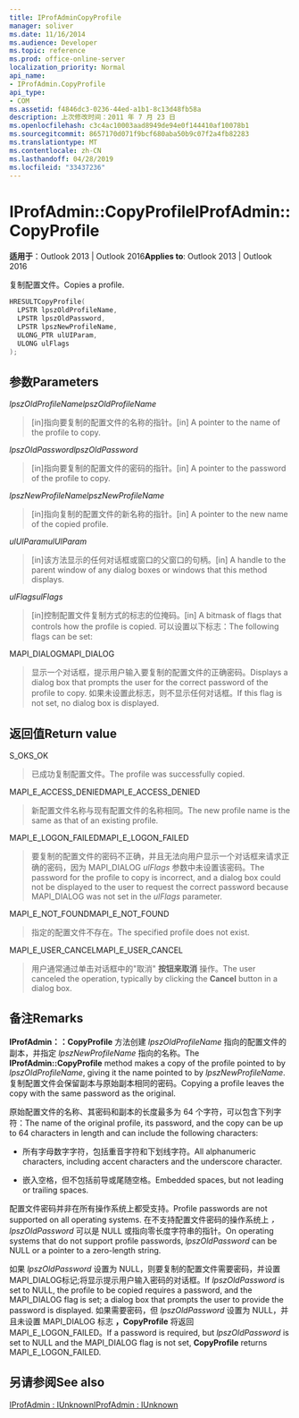 ```yaml
---
title: IProfAdminCopyProfile
manager: soliver
ms.date: 11/16/2014
ms.audience: Developer
ms.topic: reference
ms.prod: office-online-server
localization_priority: Normal
api_name:
- IProfAdmin.CopyProfile
api_type:
- COM
ms.assetid: f4846dc3-0236-44ed-a1b1-8c13d48fb58a
description: 上次修改时间：2011 年 7 月 23 日
ms.openlocfilehash: c3c4ac10003aad8949de94e0f144410af10078b1
ms.sourcegitcommit: 8657170d071f9bcf680aba50b9c07f2a4fb82283
ms.translationtype: MT
ms.contentlocale: zh-CN
ms.lasthandoff: 04/28/2019
ms.locfileid: "33437236"
---
```

# <a name="iprofadmincopyprofile"></a><span data-ttu-id="12471-103">IProfAdmin::CopyProfile</span><span class="sxs-lookup"><span data-stu-id="12471-103">IProfAdmin::CopyProfile</span></span>

  
  
<span data-ttu-id="12471-104">**适用于**：Outlook 2013 | Outlook 2016</span><span class="sxs-lookup"><span data-stu-id="12471-104">**Applies to**: Outlook 2013 | Outlook 2016</span></span> 
  
<span data-ttu-id="12471-105">复制配置文件。</span><span class="sxs-lookup"><span data-stu-id="12471-105">Copies a profile.</span></span>
  
```cpp
HRESULTCopyProfile(
  LPSTR lpszOldProfileName,
  LPSTR lpszOldPassword,
  LPSTR lpszNewProfileName,
  ULONG_PTR ulUIParam,
  ULONG ulFlags
);
```

## <a name="parameters"></a><span data-ttu-id="12471-106">参数</span><span class="sxs-lookup"><span data-stu-id="12471-106">Parameters</span></span>

 <span data-ttu-id="12471-107">_lpszOldProfileName_</span><span class="sxs-lookup"><span data-stu-id="12471-107">_lpszOldProfileName_</span></span>
  
> <span data-ttu-id="12471-108">[in]指向要复制的配置文件的名称的指针。</span><span class="sxs-lookup"><span data-stu-id="12471-108">[in] A pointer to the name of the profile to copy.</span></span>
    
 <span data-ttu-id="12471-109">_lpszOldPassword_</span><span class="sxs-lookup"><span data-stu-id="12471-109">_lpszOldPassword_</span></span>
  
> <span data-ttu-id="12471-110">[in]指向要复制的配置文件的密码的指针。</span><span class="sxs-lookup"><span data-stu-id="12471-110">[in] A pointer to the password of the profile to copy.</span></span>
    
 <span data-ttu-id="12471-111">_lpszNewProfileName_</span><span class="sxs-lookup"><span data-stu-id="12471-111">_lpszNewProfileName_</span></span>
  
> <span data-ttu-id="12471-112">[in]指向复制的配置文件的新名称的指针。</span><span class="sxs-lookup"><span data-stu-id="12471-112">[in] A pointer to the new name of the copied profile.</span></span>
    
 <span data-ttu-id="12471-113">_ulUIParam_</span><span class="sxs-lookup"><span data-stu-id="12471-113">_ulUIParam_</span></span>
  
> <span data-ttu-id="12471-114">[in]该方法显示的任何对话框或窗口的父窗口的句柄。</span><span class="sxs-lookup"><span data-stu-id="12471-114">[in] A handle to the parent window of any dialog boxes or windows that this method displays.</span></span>
    
 <span data-ttu-id="12471-115">_ulFlags_</span><span class="sxs-lookup"><span data-stu-id="12471-115">_ulFlags_</span></span>
  
> <span data-ttu-id="12471-116">[in]控制配置文件复制方式的标志的位掩码。</span><span class="sxs-lookup"><span data-stu-id="12471-116">[in] A bitmask of flags that controls how the profile is copied.</span></span> <span data-ttu-id="12471-117">可以设置以下标志：</span><span class="sxs-lookup"><span data-stu-id="12471-117">The following flags can be set:</span></span>
    
<span data-ttu-id="12471-118">MAPI_DIALOG</span><span class="sxs-lookup"><span data-stu-id="12471-118">MAPI_DIALOG</span></span> 
  
> <span data-ttu-id="12471-119">显示一个对话框，提示用户输入要复制的配置文件的正确密码。</span><span class="sxs-lookup"><span data-stu-id="12471-119">Displays a dialog box that prompts the user for the correct password of the profile to copy.</span></span> <span data-ttu-id="12471-120">如果未设置此标志，则不显示任何对话框。</span><span class="sxs-lookup"><span data-stu-id="12471-120">If this flag is not set, no dialog box is displayed.</span></span>
    
## <a name="return-value"></a><span data-ttu-id="12471-121">返回值</span><span class="sxs-lookup"><span data-stu-id="12471-121">Return value</span></span>

<span data-ttu-id="12471-122">S_OK</span><span class="sxs-lookup"><span data-stu-id="12471-122">S_OK</span></span> 
  
> <span data-ttu-id="12471-123">已成功复制配置文件。</span><span class="sxs-lookup"><span data-stu-id="12471-123">The profile was successfully copied.</span></span>
    
<span data-ttu-id="12471-124">MAPI_E_ACCESS_DENIED</span><span class="sxs-lookup"><span data-stu-id="12471-124">MAPI_E_ACCESS_DENIED</span></span> 
  
> <span data-ttu-id="12471-125">新配置文件名称与现有配置文件的名称相同。</span><span class="sxs-lookup"><span data-stu-id="12471-125">The new profile name is the same as that of an existing profile.</span></span>
    
<span data-ttu-id="12471-126">MAPI_E_LOGON_FAILED</span><span class="sxs-lookup"><span data-stu-id="12471-126">MAPI_E_LOGON_FAILED</span></span> 
  
> <span data-ttu-id="12471-127">要复制的配置文件的密码不正确，并且无法向用户显示一个对话框来请求正确的密码，因为 MAPI_DIALOG  _ulFlags_ 参数中未设置该密码。</span><span class="sxs-lookup"><span data-stu-id="12471-127">The password for the profile to copy is incorrect, and a dialog box could not be displayed to the user to request the correct password because MAPI_DIALOG was not set in the  _ulFlags_ parameter.</span></span> 
    
<span data-ttu-id="12471-128">MAPI_E_NOT_FOUND</span><span class="sxs-lookup"><span data-stu-id="12471-128">MAPI_E_NOT_FOUND</span></span> 
  
> <span data-ttu-id="12471-129">指定的配置文件不存在。</span><span class="sxs-lookup"><span data-stu-id="12471-129">The specified profile does not exist.</span></span>
    
<span data-ttu-id="12471-130">MAPI_E_USER_CANCEL</span><span class="sxs-lookup"><span data-stu-id="12471-130">MAPI_E_USER_CANCEL</span></span> 
  
> <span data-ttu-id="12471-131">用户通常通过单击对话框中的"取消" **按钮来取消** 操作。</span><span class="sxs-lookup"><span data-stu-id="12471-131">The user canceled the operation, typically by clicking the **Cancel** button in a dialog box.</span></span> 
    
## <a name="remarks"></a><span data-ttu-id="12471-132">备注</span><span class="sxs-lookup"><span data-stu-id="12471-132">Remarks</span></span>

<span data-ttu-id="12471-133">**IProfAdmin：：CopyProfile** 方法创建 _lpszOldProfileName_ 指向的配置文件的副本，并指定 _lpszNewProfileName_ 指向的名称。</span><span class="sxs-lookup"><span data-stu-id="12471-133">The **IProfAdmin::CopyProfile** method makes a copy of the profile pointed to by  _lpszOldProfileName_, giving it the name pointed to by  _lpszNewProfileName_.</span></span> <span data-ttu-id="12471-134">复制配置文件会保留副本与原始副本相同的密码。</span><span class="sxs-lookup"><span data-stu-id="12471-134">Copying a profile leaves the copy with the same password as the original.</span></span>
  
<span data-ttu-id="12471-135">原始配置文件的名称、其密码和副本的长度最多为 64 个字符，可以包含下列字符：</span><span class="sxs-lookup"><span data-stu-id="12471-135">The name of the original profile, its password, and the copy can be up to 64 characters in length and can include the following characters:</span></span>
  
- <span data-ttu-id="12471-136">所有字母数字字符，包括重音字符和下划线字符。</span><span class="sxs-lookup"><span data-stu-id="12471-136">All alphanumeric characters, including accent characters and the underscore character.</span></span>
    
- <span data-ttu-id="12471-137">嵌入空格，但不包括前导或尾随空格。</span><span class="sxs-lookup"><span data-stu-id="12471-137">Embedded spaces, but not leading or trailing spaces.</span></span>
    
<span data-ttu-id="12471-138">配置文件密码并非在所有操作系统上都受支持。</span><span class="sxs-lookup"><span data-stu-id="12471-138">Profile passwords are not supported on all operating systems.</span></span> <span data-ttu-id="12471-139">在不支持配置文件密码的操作系统上  _，lpszOldPassword_ 可以是 NULL 或指向零长度字符串的指针。</span><span class="sxs-lookup"><span data-stu-id="12471-139">On operating systems that do not support profile passwords,  _lpszOldPassword_ can be NULL or a pointer to a zero-length string.</span></span> 
  
<span data-ttu-id="12471-140">如果  _lpszOldPassword_ 设置为 NULL，则要复制的配置文件需要密码，并设置MAPI_DIALOG标记;将显示提示用户输入密码的对话框。</span><span class="sxs-lookup"><span data-stu-id="12471-140">If  _lpszOldPassword_ is set to NULL, the profile to be copied requires a password, and the MAPI_DIALOG flag is set; a dialog box that prompts the user to provide the password is displayed.</span></span> <span data-ttu-id="12471-141">如果需要密码，但  _lpszOldPassword_ 设置为 NULL，并且未设置 MAPI_DIALOG 标志 **，CopyProfile** 将返回MAPI_E_LOGON_FAILED。</span><span class="sxs-lookup"><span data-stu-id="12471-141">If a password is required, but  _lpszOldPassword_ is set to NULL and the MAPI_DIALOG flag is not set, **CopyProfile** returns MAPI_E_LOGON_FAILED.</span></span> 
  
## <a name="see-also"></a><span data-ttu-id="12471-142">另请参阅</span><span class="sxs-lookup"><span data-stu-id="12471-142">See also</span></span>



[<span data-ttu-id="12471-143">IProfAdmin : IUnknown</span><span class="sxs-lookup"><span data-stu-id="12471-143">IProfAdmin : IUnknown</span></span>](iprofadminiunknown.md)

